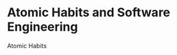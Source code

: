 # Atomic Habits and Software Engineering


Atomic Habits 
<!--stackedit_data:
eyJoaXN0b3J5IjpbLTQwMzcyMzIzNCw3MzA5OTgxMTZdfQ==
-->